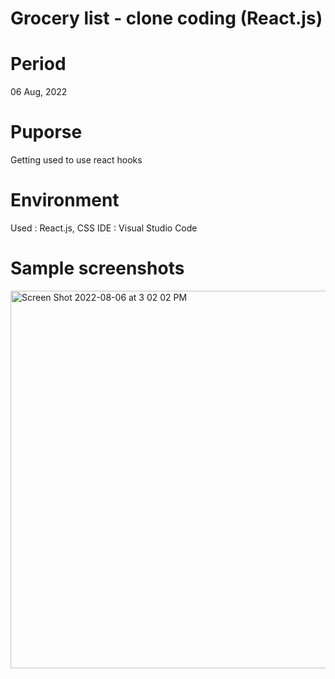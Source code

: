 # Grocery list - clone coding (React.js)

# Period

06 Aug, 2022

# Puporse

Getting used to use react hooks

# Environment

Used : React.js, CSS
IDE : Visual Studio Code

# Sample screenshots
<img width="604" alt="Screen Shot 2022-08-06 at 3 02 02 PM" src="https://user-images.githubusercontent.com/90344204/183265896-e4a1b06d-353a-434b-9114-95e0f17dea86.png">
